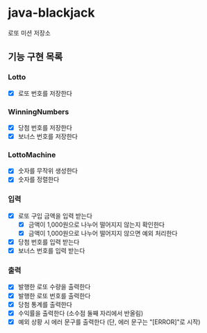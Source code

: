 # java-blackjack

로또 미션 저장소

<!--
## 도메인 다이어그램
-->

[//]: # (```mermaid)

[//]: # (graph TD)

[//]: # (    LottoController --> InputView)

[//]: # (    LottoController --> OutputView)

[//]: # (    LottoController --> LottoGame)

[//]: # ()
[//]: # (    LottoGame --> Lotto)

[//]: # (    LottoGame --> WinningNumbers)

[//]: # (    LottoGame --> LottoMachine)

[//]: # ()
[//]: # (```)


## 기능 구현 목록

### Lotto

- [x] 로또 번호를 저장한다

### WinningNumbers

- [x] 당첨 번호를 저장한다
- [x] 보너스 번호를 저장한다

### LottoMachine

- [x] 숫자를 무작위 생성한다
- [x] 숫자를 정렬한다

### 입력

- [x] 로또 구입 금액을 입력 받는다
  - [x] 금액이 1,000원으로 나누어 떨어지지 않는지 확인한다
  - [x] 금액이 1,000원으로 나누어 떨어지지 않으면 예외 처리한다
- [x] 당첨 번호를 입력 받는다
- [x] 보너스 번호를 입력 받는다

### 출력

- [x] 발행한 로또 수량을 출력한다
- [x] 발행한 로또 번호를 출력한다
- [x] 당첨 통계를 출력한다
- [x] 수익률을 출력한다 (소수점 둘째 자리에서 반올림)
- [x] 예외 상황 시 에러 문구를 출력한다 (단, 에러 문구는 "[ERROR]"로 시작)
